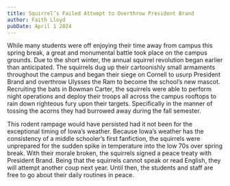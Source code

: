 ```yaml
---
title: Squirrel’s Failed Attempt to Overthrow President Brand
author: Faith Lloyd
pubDate: April 1 2024
---
```

While many students were off enjoying their time away from campus this spring break, a great and monumental battle took place on the campus grounds. Due to the short winter, the annual squirrel revolution began earlier than anticipated. The squirrels dug up their cartoonishly small armaments throughout the campus and began their siege on Cornell to usurp President Brand and overthrow Ulysses the Ram to become the school’s new mascot. Recruiting the bats in Bowman Carter, the squirrels were able to perform night operations and deploy their troops all across the campus rooftops to rain down righteous fury upon their targets. Specifically in the manner of tossing the acorns they had burrowed away during the fall semester.

This rodent rampage would have persisted had it not been for the exceptional timing of Iowa’s weather. Because Iowa’s weather has the consistency of a middle schooler’s first fanfiction, the squirrels were unprepared for the sudden spike in temperature into the low 70s over spring break. With their morale broken, the squirrels signed a peace treaty with President Brand. Being that the squirrels cannot speak or read English, they will attempt another coup next year. Until then, the students and staff are free to go about their daily routines in peace.
